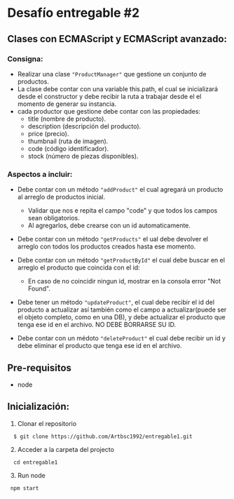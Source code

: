 # Desafío entregable #2
## Clases con ECMAScript y ECMAScript avanzado:
### Consigna:
 - Realizar una clase ``"ProductManager"`` que gestione un conjunto de productos.
 - La clase debe contar con una variable this.path, el cual se inicializará desde el constructor y debe recibir la ruta a trabajar desde el el momento de generar su instancia.
 - cada productor que gestione debe contar con las propiedades:
    - title (nombre de producto).
    - description (descripción del producto).
    - price (precio).
    - thumbnail (ruta de imagen).
    - code (código identificador).
    - stock (número de piezas disponibles).

### Aspectos a incluir:
 - Debe contar con un método ``"addProduct"`` el cual agregará un producto al arreglo de productos inicial.
    - Validar que nos e repita el campo "code" y que todos los campos sean obligatorios.
    - Al agregarlos, debe crearse con un id automaticamente.

- Debe contar con un método ``"getProducts"`` el ual debe devolver el arreglo con todos los productos creados hasta ese momento.

- Debe contar con un método ``"getProductById"`` el cual debe buscar en el arreglo el producto que coincida con el id:
    - En caso de no coincidir ningun id, mostrar en la consola error "Not Found".

- Debe tener un método ``"updateProduct"``, el cual debe recibir el id del producto a actualizar así también como el campo a actualizar(puede ser el objeto completo, como en una DB), y debe actualizar el producto que tenga ese id en el archivo.
NO DEBE BORRARSE SU ID.

- Debe contar con un médoto ``"deleteProduct"`` el cual debe recibir un id y debe eliminar el producto que tenga ese id en el archivo.

## Pre-requisitos
  - node

## Inicialización:
1. Clonar el repositorio
  ````
    $ git clone https://github.com/Artbsc1992/entregable1.git
  ````
2. Acceder a la carpeta del projecto
````
  cd entregable1
````

3. Run node
````
 npm start
````